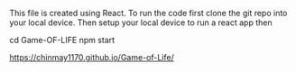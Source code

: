 This file is created using React. To run the code first clone the git repo into your local device. Then setup your local device to run a react app then

cd Game-OF-LIFE
npm start

https://chinmay1170.github.io/Game-of-Life/
